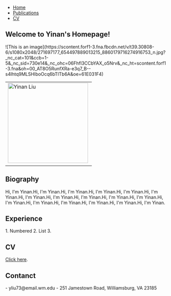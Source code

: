 </head>
<body>
<div id="layout-content">
    <div class="navbar navbar-inverse" role="navigation">
      <div class="container">
          <ul class="nav navbar-nav">
            <li class="active"><a href="https://www.facebook.com/yinan.liu.9480/">Home</a></li>
            <li class="active"><a href="https://www.facebook.com/yinan.liu.9480/">Publications</a></li>
            <li class="active"><a href="https://www.facebook.com/yinan.liu.9480/">CV</a></li>
          </ul>
      </div>
    </div>
    
</td></tr></table>
<h2>Welcome to Yinan's Homepage!</h2>
<table class="imgtable"><tr><td>
<img src="docs/img/jog_career.JPG" alt="Yinan Liu" width="250px" height="250px" />&nbsp;</td>
![This is an image](https://scontent.forf1-3.fna.fbcdn.net/v/t39.30808-6/s1080x2048/271697177_654497889013215_8860179716274916753_n.jpg?_nc_cat=101&ccb=1-5&_nc_sid=730e14&_nc_ohc=06Fhfl3CCbYAX_o5Nrv&_nc_ht=scontent.forf1-3.fna&oh=00_AT8O5RunfXRa-e3q7_B--s4Ihtq9MLSHIboOcq6bTITb6A&oe=61E031F4)
    
</td></tr></table>
<h2>Biography</h2>
Hi, I'm Yinan.Hi, I'm Yinan.Hi, I'm Yinan.Hi, I'm Yinan.Hi, I'm Yinan.Hi, I'm Yinan.Hi, I'm Yinan.Hi, I'm Yinan.Hi, I'm Yinan.Hi, I'm Yinan.Hi, I'm Yinan.Hi, I'm Yinan.Hi, I'm Yinan.Hi, I'm Yinan.Hi, I'm Yinan.Hi, I'm Yinan.Hi, I'm Yinan.

</td></tr></table>
<h2>Experience</h2>
1. Numbered
2. List
3. 

</td></tr></table>
<h2>CV</h2>

[Click here](https://www.facebook.com/yinan.liu.9480/).

</td></tr></table>
<h2>Contanct</h2>
- yliu73@email.wm.edu
- 251 Jamestown Road, Williamsburg, VA 23185
